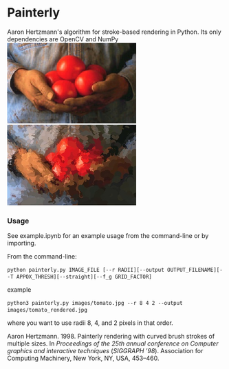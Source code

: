 # Painterly
Aaron Hertzmann's algorithm for stroke-based rendering in Python. Its only dependencies are OpenCV and NumPy
![Original photo of tomatoes](images/tomato.jpg)
![Painting of the tomato photo](images/tomato_rendered.jpg)

### Usage
See example.ipynb for an example usage from the command-line or by importing.

From the command-line:
```
python painterly.py IMAGE_FILE [--r RADII][--output OUTPUT_FILENAME][--T APPOX_THRESH][--straight][--f_g GRID_FACTOR]
```
example
```
python3 painterly.py images/tomato.jpg --r 8 4 2 --output images/tomato_rendered.jpg
```
where you want to use radii 8, 4, and 2 pixels in that order.

Aaron Hertzmann. 1998. Painterly rendering with curved brush strokes of multiple sizes. In _Proceedings of the 25th annual conference on Computer graphics and interactive techniques_ (_SIGGRAPH '98_). Association for Computing Machinery, New York, NY, USA, 453–460. 